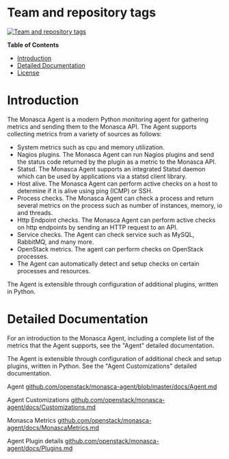 Team and repository tags
========================

[![Team and repository tags](https://governance.openstack.org/tc/badges/monasca-agent.svg)](https://governance.openstack.org/tc/reference/tags/index.html)

<!-- Change things from this point on -->

<!-- START doctoc generated TOC please keep comment here to allow auto update -->
<!-- DON'T EDIT THIS SECTION, INSTEAD RE-RUN doctoc TO UPDATE -->
**Table of Contents**

- [Introduction](#introduction)
- [Detailed Documentation](#detailed-documentation)
- [License](#license)

<!-- END doctoc generated TOC please keep comment here to allow auto update -->

# Introduction
The Monasca Agent is a modern Python monitoring agent for gathering metrics and sending them to the Monasca API. The Agent supports collecting metrics from a variety of sources as follows:

* System metrics such as cpu and memory utilization.
* Nagios plugins. The Monasca Agent can run Nagios plugins and send the status code returned by the plugin as a metric to the Monasca API.
* Statsd. The Monasca Agent supports an integrated Statsd daemon which can be used by applications via a statsd client library.
* Host alive. The Monasca Agent can perform active checks on a host to determine if it is alive using ping (ICMP) or SSH.
* Process checks. The Monasca Agent can check a process and return several metrics on the process such as number of instances, memory, io and threads.
* Http Endpoint checks. The Monasca Agent can perform active checks on http endpoints by sending an HTTP request to an API.
* Service checks. The Agent can check service such as MySQL, RabbitMQ, and many more.
* OpenStack metrics.  The agent can perform checks on OpenStack processes.
* The Agent can automatically detect and setup checks on certain processes and resources.

The Agent is extensible through configuration of additional plugins, written in Python.

# Detailed Documentation

For an introduction to the Monasca Agent, including a complete list of the metrics that the Agent supports, see the "Agent" detailed documentation.

The Agent is extensible through configuration of additional check and setup plugins, written in Python. See the "Agent Customizations" detailed documentation.

Agent [github.com/openstack/monasca-agent/blob/master/docs/Agent.md](https://github.com/openstack/monasca-agent/blob/master/docs/Agent.md)

Agent Customizations [github.com/openstack/monasca-agent/docs/Customizations.md](https://github.com/openstack/monasca-agent/blob/master/docs/Customizations.md)

Monasca Metrics [github.com/openstack/monasca-agent/docs/MonascaMetrics.md](https://github.com/openstack/monasca-agent/blob/master/docs/MonascaMetrics.md)

Agent Plugin details [github.com/openstack/monasca-agent/docs/Plugins.md](https://github.com/openstack/monasca-agent/blob/master/docs/Plugins.md)
